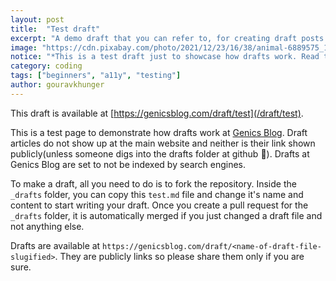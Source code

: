 ```yaml
---
layout: post
title:  "Test draft"
excerpt: "A demo draft that you can refer to, for creating draft posts at Genics Blog."
image: "https://cdn.pixabay.com/photo/2021/12/23/16/38/animal-6889575_1280.jpg"
notice: "*This is a test draft just to showcase how drafts work. Read the docs about drafts first.*"
category: coding
tags: ["beginners", "a11y", "testing"]
author: gouravkhunger
---
```


This draft is available at [https://genicsblog.com/draft/test](/draft/test).

This is a test page to demonstrate how drafts work at [Genics Blog](https://genicsblog.com). Draft articles do not show up at the main website and neither is their link shown publicly(unless someone digs into the drafts folder at github 👀). Drafts at Genics Blog are set to not be indexed by search engines.

To make a draft, all you need to do is to fork the repository. Inside the `_drafts` folder, you can copy this `test.md` file and change it's name and content to start writing your draft. Once you create a pull request for the `_drafts` folder, it is automatically merged if you just changed a draft file and not anything else.

Drafts are available at `https://genicsblog.com/draft/<name-of-draft-file-slugified>`. They are publicly links so please share them only if you are sure.
